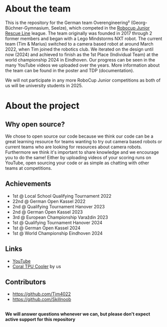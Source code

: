 # About the team

This is the repository for the German team Overengineering² (Georg-Büchner-Gymnasium, Seelze), which competed in
the [Robocup Junior Rescue Line](https://junior.robocup.org/rcj-rescue-line/) league. The team originally was founded in
2017 through 2 former members and began with a Lego Mindstorms NXT robot. The current team (Tim & Marius) switched to a
camera based robot at around March 2022, when Tim joined the robotics club. We iterated on the design until now (2024) and achieved to finish as the 1st Place 
(Individual Team) at the world championship 2024 in Eindhoven. Our progress can be seen in the many YouTube videos we uploaded over the years. More
information about the team can be found in the poster and TDP (documentation).

We will not participate in any more RoboCup Junior competitions as both of us will be university students in 2025.

# About the project


## Why open source?

We chose to open source our code because we think our code can be a great learning resource for teams wanting to try out
camera based robots or current teams who are looking for resources about camera robots. Furthermore we think it's
important to share knowledge and we encourage you to do the same! Either by uploading videos of your scoring runs on
YouTube, open sourcing your code or as simple as chatting with other teams at competitions. 

## Achievements

- 1st @ Local School Qualifying Tournament 2022
- 22nd @ German Open Kassel 2022
- 2nd @ Qualifying Tournament Hanover 2023
- 2nd @ German Open Kassel 2023
- 3rd @ European Championship Varaždin 2023
- 1st @ Qualifying Tournament Hanover 2024
- 1st @ German Open Kassel 2024
- 1st @ World Championship Eindhoven 2024

## Links

- [YouTube](https://www.youtube.com/@Overengineering2)
- [Coral TPU Cooler](https://makerworld.com/en/models/233023) by us

## Contributors

- https://github.com/Tim4022
- https://github.com/Skillnoob

##

**We will answer questions whenever we can, but please don't expect active support for this repository**
